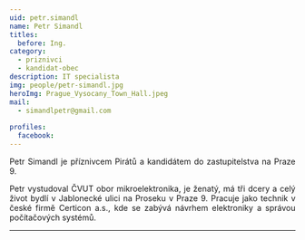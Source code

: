 ```yaml
---
uid: petr.simandl
name: Petr Simandl
titles:
  before: Ing.
category:
  - priznivci
  - kandidat-obec
description: IT specialista
img: people/petr-simandl.jpg
heroImg: Prague_Vysocany_Town_Hall.jpeg
mail:
  - simandlpetr@gmail.com
 
profiles:
  facebook: 
---
```

<p style='text-align: justify;'>Petr Simandl je příznivcem Pirátů a kandidátem do zastupitelstva na Praze 9.</p>

<p style='text-align: justify;'>Petr vystudoval ČVUT obor mikroelektronika, je ženatý, má tři dcery a celý život bydlí v Jablonecké ulici na Proseku v Praze 9. Pracuje jako technik v české firmě Certicon a.s., kde se zabývá návrhem elektroniky a správou počítačových systémů.</p>

---
